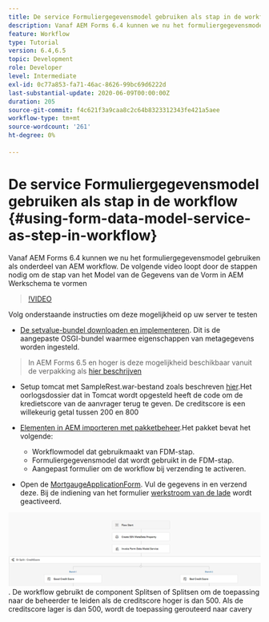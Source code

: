 ```yaml
---
title: De service Formuliergegevensmodel gebruiken als stap in de workflow
description: Vanaf AEM Forms 6.4 kunnen we nu het formuliergegevensmodel gebruiken als onderdeel van AEM workflow. De volgende video loopt door de stappen nodig om de modelstap van de Gegevens van de Vorm in AEM Werkschema te vormen.
feature: Workflow
type: Tutorial
version: 6.4,6.5
topic: Development
role: Developer
level: Intermediate
exl-id: 0c77a853-fa71-46ac-8626-99bc69d6222d
last-substantial-update: 2020-06-09T00:00:00Z
duration: 205
source-git-commit: f4c621f3a9caa8c2c64b8323312343fe421a5aee
workflow-type: tm+mt
source-wordcount: '261'
ht-degree: 0%

---
```


# De service Formuliergegevensmodel gebruiken als stap in de workflow {#using-form-data-model-service-as-step-in-workflow}

Vanaf AEM Forms 6.4 kunnen we nu het formuliergegevensmodel gebruiken als onderdeel van AEM workflow. De volgende video loopt door de stappen nodig om de stap van het Model van de Gegevens van de Vorm in AEM Werkschema te vormen


>[!VIDEO](https://video.tv.adobe.com/v/21719?quality=12&learn=on)

Volg onderstaande instructies om deze mogelijkheid op uw server te testen
* [De setvalue-bundel downloaden en implementeren](/help/forms/assets/common-osgi-bundles/SetValueApp.core-1.0-SNAPSHOT.jar). Dit is de aangepaste OSGI-bundel waarmee eigenschappen van metagegevens worden ingesteld.
>In AEM Forms 6.5 en hoger is deze mogelijkheid beschikbaar vanuit de verpakking als [hier beschrijven](form-data-model-service-as-step-in-aem65-workflow-video-use.md)

* Setup tomcat met SampleRest.war-bestand zoals beschreven [hier](https://experienceleague.adobe.com/docs/experience-manager-learn/forms/ic-print-channel-tutorial/introduction.html).Het oorlogsdossier dat in Tomcat wordt opgesteld heeft de code om de kredietscore van de aanvrager terug te geven. De creditscore is een willekeurig getal tussen 200 en 800

* [Elementen in AEM importeren met pakketbeheer](assets/invoke-fdm-as-service-step.zip).Het pakket bevat het volgende:

   * Workflowmodel dat gebruikmaakt van FDM-stap.
   * Formuliergegevensmodel dat wordt gebruikt in de FDM-stap.
   * Aangepast formulier om de workflow bij verzending te activeren.
* Open de [MortgaugeApplicationForm](http://localhost:4502/content/dam/formsanddocuments/loanapplication/jcr:content?wcmmode=disabled). Vul de gegevens in en verzend deze. Bij de indiening van het formulier [werkstroom van de lade](http://http://localhost:4502/editor.html/conf/global/settings/workflow/models/LoanApplication2.html) wordt geactiveerd.

![ werkstroom ](assets/fdm-as-service-step-workflow.PNG).
De workflow gebruikt de component Splitsen of Splitsen om de toepassing naar de beheerder te leiden als de creditscore hoger is dan 500. Als de creditscore lager is dan 500, wordt de toepassing gerouteerd naar cavery
